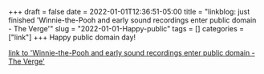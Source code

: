 +++draft = falsedate = 2022-01-01T12:36:51-05:00title = "linkblog: just finished 'Winnie-the-Pooh and early sound recordings enter public domain - The Verge'"slug = "2022-01-01-Happy-public"tags = []categories = ["link"]+++Happy public domain day! [link to 'Winnie-the-Pooh and early sound recordings enter public domain - The Verge'](https://www.theverge.com/2022/1/1/22862358/winnie-the-pooh-sun-also-rises-enter-public-domain)